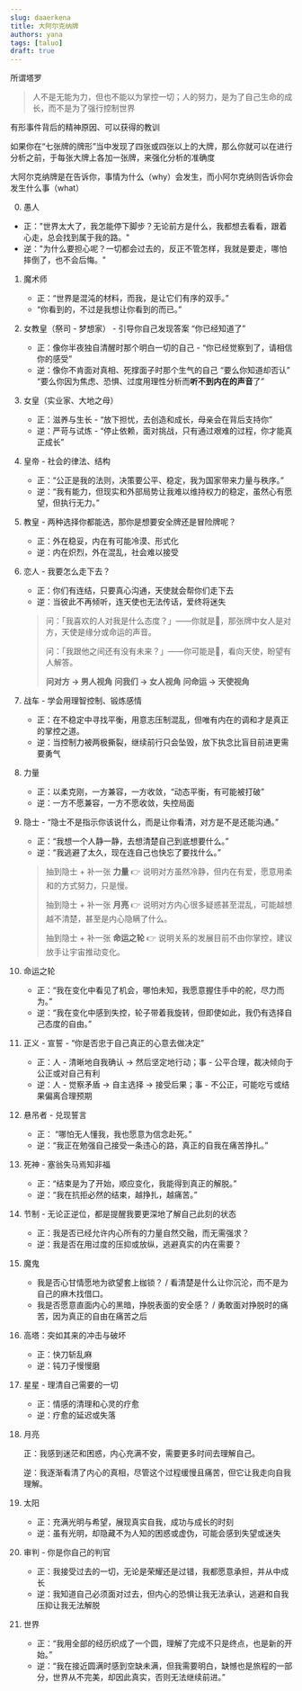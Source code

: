 ```yaml
---
slug: daaerkena
title: 大阿尔克纳牌
authors: yana
tags: [taluo]
draft: true
---
```


所谓塔罗

> 人不是无能为力，但也不能以为掌控一切；人的努力，是为了自己生命的成长，而不是为了强行控制世界



有形事件背后的精神原因、可以获得的教训

如果你在“七张牌的牌形”当中发现了四张或四张以上的大牌，那么你就可以在进行分析之前，于每张大牌上各加一张牌，来强化分析的准确度

大阿尔克纳牌是在告诉你，事情为什么（why）会发生，而小阿尔克纳则告诉你会发生什么事（what）

0. 愚人

* 正："世界太大了，我怎能停下脚步？无论前方是什么，我都想去看看，跟着心走，总会找到属于我的路。"
* 逆："为什么要担心呢？一切都会过去的，反正不管怎样，我就是要走，哪怕摔倒了，也不会后悔。"

1. 魔术师
   - 正：“世界是混沌的材料，而我，是让它们有序的双手。”
   - “你看到的，不过是我想让你看到的而已。”
2. 女教皇（祭司 - 梦想家） - 引导你自己发现答案 “你已经知道了”
   - 正：像你半夜独自清醒时那个明白一切的自己 - “你已经觉察到了，请相信你的感受”
   - 逆：像你不肯面对真相、死撑面子时那个生气的自己 “要么你知道却否认” “要么你因为焦虑、恐惧、过度用理性分析而**听不到内在的声音**了”
3. 女皇（实业家、大地之母）
   - 正：滋养与生长 - “放下担忧，去创造和成长，母亲会在背后支持你”
   - 逆：严苛与试炼 - “停止依赖，面对挑战，只有通过艰难的过程，你才能真正成长”
4. 皇帝 - 社会的律法、结构
   - 正：“公正是我的法则，决策要公平、稳定，我为国家带来力量与秩序。”
   - 逆：“我有能力，但现实和外部局势让我难以维持权力的稳定，虽然心有愿望，但执行无力。”

5. 教皇 - 两种选择你都能选，那你是想要安全牌还是冒险牌呢？

   - 正：外在稳妥，内在有可能冷漠、形式化
   - 逆：内在炽烈，外在混乱，社会难以接受

6. 恋人 - 我要怎么走下去？

   - 正：你们有连结，只要真心沟通，天使就会帮你们走下去
   - 逆：当彼此不再倾听，连天使也无法传话，爱终将迷失

   >  问：「我喜欢的人对我是什么态度？」——你就是👨，那张牌中女人是对方，天使是缘分或命运的声音。
   >
   >  问：「我跟他之间还有没有未来？」——你可能是👩，看向天使，盼望有人解答。
   >
   > **问对方 → 男人视角**
   >  **问我们 → 女人视角**
   >  **问命运 → 天使视角**

7. 战车 - 学会用理智控制、锻炼感情
   - 正：在不稳定中寻找平衡，用意志压制混乱，但唯有内在的调和才是真正的掌控之道。
   - 逆：当控制力被两极撕裂，继续前行只会坠毁，放下执念比盲目前进更需要勇气

8. 力量
   - 正：以柔克刚，一方兼容，一方收敛，“动态平衡，有可能被打破”
   - 逆：一方不愿兼容，一方不愿收敛，失控局面

9. 隐士 - “隐士不是指示你该说什么，而是让你看清，对方是不是还能沟通。”

   - 正：“我想一个人静一静，去想清楚自己到底想要什么。”
   - 逆：“我逃避了太久，现在连自己也快忘了要找什么。”

   > 抽到隐士 + 补一张 **力量**
   >  👉 说明对方虽然冷静，但内在有爱，愿意用柔和的方式努力，只是慢。
   >
   > 抽到隐士 + 补一张 **月亮**
   >  👉 说明对方内心很多疑惑甚至混乱，可能越想越不清楚，甚至是内心隐瞒了什么。
   >
   > 抽到隐士 + 补一张 **命运之轮**
   >  👉 说明关系的发展目前不由你掌控，建议放手让宇宙推动变化。

10. 命运之轮

    - 正：“我在变化中看见了机会，哪怕未知，我愿意握住手中的舵，尽力而为。”
    - 逆：“我在变化中感到失控，轮子带着我旋转，但即使如此，我仍有选择自己态度的自由。”

11. 正义 - 宣誓 - “你是否忠于自己真正的心意去做决定”

    - 正：人 - 清晰地自我确认 → 然后坚定地行动；事 - 公平合理，裁决倾向于公正或对自己有利
    - 逆：人 - 觉察矛盾 → 自主选择 → 接受后果；事 - 不公正，可能吃亏或结果偏离合理预期

12. 悬吊者 - 兑现誓言

    - 正： “哪怕无人懂我，我也愿意为信念赴死。”
    - 逆：“我正在勉强自己接受一条违心的路，真正的自我在痛苦挣扎。”

13. 死神 - 塞翁失马焉知非福

    - 正：“结束是为了开始，顺应变化，我能得到真正的解脱。”
    - 逆：“我在抗拒必然的结束，越挣扎，越痛苦。”

14. 节制 - 无论正逆位，都是提醒我要更深地了解自己此刻的状态

    - 正：我是否已经允许内心所有的力量自然交融，而无需强求？
    - 逆：我是否在用过度的压抑或放纵，逃避真实的内在需要？

15. 魔鬼

    - 我是否心甘情愿地为欲望套上枷锁？ / 看清楚是什么让你沉沦，而不是为自己的麻木找借口。
    - 我是否愿意直面内心的黑暗，挣脱表面的安全感？ / 勇敢面对挣脱时的痛苦，因为真正的自由在痛苦之后

16. 高塔：突如其来的冲击与破坏

    - 正：快刀斩乱麻
    - 逆：钝刀子慢慢磨

17. 星星 - 理清自己需要的一切

    - 正：情感的清理和心灵的疗愈
    - 逆：疗愈的延迟或失落

18. 月亮

    正：我感到迷茫和困惑，内心充满不安，需要更多时间去理解自己。

    逆：我逐渐看清了内心的真相，尽管这个过程缓慢且痛苦，但它让我走向自我理解。

19. 太阳

    - 正：充满光明与希望，展现真实自我，成功与成长的时刻
    - 逆：虽有光明，却隐藏不为人知的困惑或虚伪，可能会感到失望或迷失

20. 审判 - 你是你自己的判官

    - 正：我接受过去的一切，无论是荣耀还是过错，我都愿意承担，并从中成长
    - 逆：我知道自己必须面对过去，但内心的恐惧让我无法承认，逃避和自我压抑让我无法解脱

21. 世界

    - 正：“我用全部的经历织成了一个圆，理解了完成不只是终点，也是新的开始。”
    - 逆：“我在接近圆满时感到空缺未满，但我需要明白，缺憾也是旅程的一部分，世界从不完美，却因此真实，否则无法继续前进。”